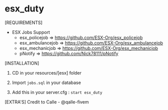 # esx_duty

[REQUIREMENTS]
  
* ESX Jobs Support
  * esx_policejob => https://github.com/ESX-Org/esx_policejob
  * esx_ambulancejob => https://github.com/ESX-Org/esx_ambulancejob
  * esx_mechanicjob => https://github.com/ESX-Org/esx_mechanicjob
  * pNotify => https://github.com/Nick78111/pNotify
  
[INSTALLATION]

1) CD in your resources/[esx] folder

2) Import ``jobs.sql`` in your database

3) Add this in your server.cfg :
``start esx_duty``


[EXTRA'S]
Credit to Calle - @qalle-fivem
